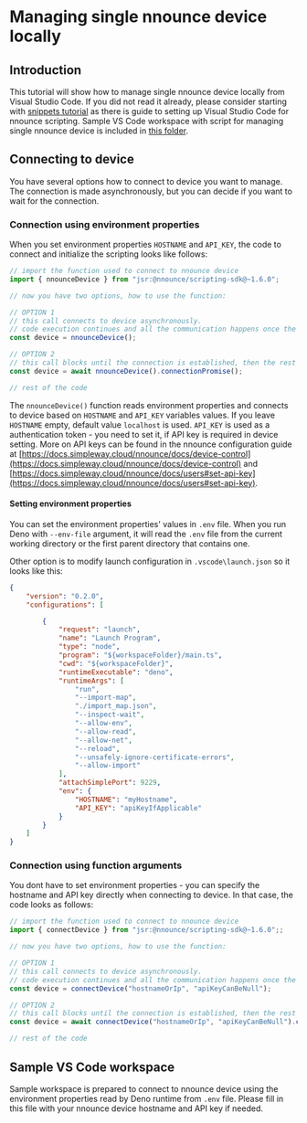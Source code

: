 # Managing single nnounce device locally

## Introduction

This tutorial will show how to manage single nnounce device locally from Visual Studio Code.
If you did not read it already, please consider starting with [snippets tutorial](../../snippets/README.md) as there is guide to setting up Visual Studio Code for nnounce scripting.
Sample VS Code workspace with script for managing single nnounce device is included in [this folder](VSCode_workspace).

## Connecting to device
You have several options how to connect to device you want to manage.
The connection is made asynchronously, but you can decide if you want to wait for the connection.

### Connection using environment properties
When you set environment properties `HOSTNAME` and `API_KEY`, the code to connect and initialize the scripting looks like follows:

```typescript
// import the function used to connect to nnounce device
import { nnounceDevice } from "jsr:@nnounce/scripting-sdk@~1.6.0";

// now you have two options, how to use the function: 

// OPTION 1
// this call connects to device asynchronously. 
// code execution continues and all the communication happens once the connection is established 
const device = nnounceDevice();

// OPTION 2
// this call blocks until the connection is established, then the rest of the code is executed
const device = await nnounceDevice().connectionPromise();

// rest of the code
```

The `nnounceDevice()` function reads environment properties and connects to device based on `HOSTNAME` and `API_KEY` variables values. 
If you leave `HOSTNAME` empty, default value `localhost` is used.
`API_KEY` is used as a authentication token - you need to set it, if API key is required in device setting.
More on API keys can be found in the nnounce configuration guide at [https://docs.simpleway.cloud/nnounce/docs/device-control](https://docs.simpleway.cloud/nnounce/docs/device-control) and [https://docs.simpleway.cloud/nnounce/docs/users#set-api-key](https://docs.simpleway.cloud/nnounce/docs/users#set-api-key).

#### Setting environment properties
You can set the environment properties' values in `.env` file. 
When you run Deno with `--env-file` argument, it will read the `.env` file from the current working directory or the first parent directory that contains one.

Other option is to modify launch configuration in `.vscode\launch.json` so it looks like this:
```json
{
    "version": "0.2.0",
    "configurations": [

        {
            "request": "launch",
            "name": "Launch Program",
            "type": "node",
            "program": "${workspaceFolder}/main.ts",
            "cwd": "${workspaceFolder}",
            "runtimeExecutable": "deno",
            "runtimeArgs": [
                "run",                
                "--import-map",
                "./import_map.json",
                "--inspect-wait",
                "--allow-env",
                "--allow-read",
                "--allow-net",
                "--reload",
                "--unsafely-ignore-certificate-errors",
				"--allow-import"
            ],
            "attachSimplePort": 9229,
            "env": {
                "HOSTNAME": "myHostname",
                "API_KEY": "apiKeyIfApplicable"
            }
        }
    ]
}
```

### Connection using function arguments
You dont have to set environment properties - you can specify the hostname and API key directly when connecting to device.
In that case, the code looks as follows:

```typescript
// import the function used to connect to nnounce device
import { connectDevice } from "jsr:@nnounce/scripting-sdk@~1.6.0";;

// now you have two options, how to use the function: 

// OPTION 1
// this call connects to device asynchronously. 
// code execution continues and all the communication happens once the connection is established 
const device = connectDevice("hostnameOrIp", "apiKeyCanBeNull");

// OPTION 2
// this call blocks until the connection is established, then the rest of the code is executed
const device = await connectDevice("hostnameOrIp", "apiKeyCanBeNull").connectionPromise();

// rest of the code
```

## Sample VS Code workspace
Sample workspace is prepared to connect to nnounce device using the environment properties read by Deno runtime from `.env` file. 
Please fill in this file with your nnounce device hostname and API key if needed.

